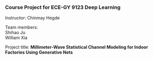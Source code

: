 ### Course Project for ECE-GY 9123 Deep Learning

Instructor: Chinmay Hegde 

Team members: \
Shihao Ju \
William Xia

Project title: **Millimeter-Wave Statistical Channel Modeling for Indoor Factories Using Generative Nets**